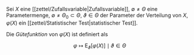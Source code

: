 Sei $X$ eine [[zettel/Zufallsvariable|Zufallsvariable]], $\emptyset \ne \Theta$ eine Parametermenge, $\emptyset \ne \Theta_0 \subset \Theta$, $\vartheta \in \Theta$ der Parameter der Verteilung von $X$, $\varphi(X)$ ein [[zettel/Statistischer Test|statistischer Test]].

Die *Gütefunktion* von $\varphi(X)$ ist definiert als

$$
	\varphi \mapsto \text{E}_\vartheta[\varphi(X)] \mid \vartheta \in \Theta
$$